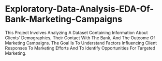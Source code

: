 # Exploratory-Data-Analysis-EDA-Of-Bank-Marketing-Campaigns
This Project Involves Analyzing A Dataset Containing Information About Clients' Demographics, Their Contact With The Bank, And The Outcome Of Marketing Campaigns. The Goal Is To Understand Factors Influencing Client Responses To Marketing Efforts And To Identify Opportunities For Targeted Marketing.
